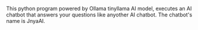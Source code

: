 This python program powered by Ollama tinyllama AI model, executes an AI chatbot that answers your questions like anyother AI chatbot. The chatbot's name is JnyaAI.
